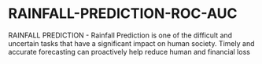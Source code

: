# RAINFALL-PREDICTION-ROC-AUC
RAINFALL PREDICTION   - Rainfall Prediction is one of the difficult and uncertain tasks that have a significant impact on human society. Timely and accurate forecasting can proactively help reduce human and financial  loss

